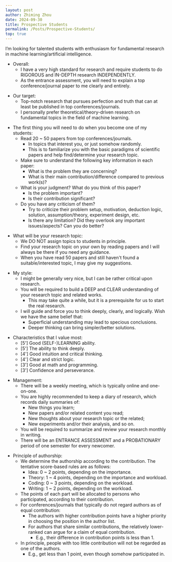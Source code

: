 ```yaml
---
layout: post
author: Zhiming Zhou
date: 2024-09-30
title: Prospective Students
permalink: /Posts/Prospective-Students/
top: true
---
```


I’m looking for talented students with enthusiasm for fundamental research in machine learning/artificial intelligence.

- Overall:
	- I have a very high standard for research and require students to do RIGOROUS and IN-DEPTH research INDEPENDENTLY.
	- As the entrance assessment, you will need to explain a top conference/journal paper to me clearly and entirely.

<!--  -->
- Our target:
	- Top-notch research that pursues perfection and truth that can at least be published in top conferences/journals.
	- I personally prefer theoretical/theory-driven research on fundamental topics in the field of machine learning.

<!--  -->
- The first thing you will need to do when you become one of my students:
	- Read 20 ~ 50 papers from top conferences/journals.
		- In topics that interest you, or just somehow randomly.
		- This is to familiarize you with the basic paradigms of scientific papers and help find/determine your research topic.
	- Make sure to understand the following key information in each paper:
		- What is the problem they are concerning?
		- What is their main contribution/difference compared to previous work(s)?
	- What is your judgment? What do you think of this paper?
		- Is the problem important?
		- Is their contribution significant?
	- Do you have any criticism of them?
		- Try to criticize their problem setup, motivation, deduction logic, solution, assumption/theory, experiment design, etc.
		- Is there any limitation? Did they overlook any important issues/aspects? Can you do better?
	
<!--  -->
- What will be your research topic:
	- We DO NOT assign topics to students in principle.
	- Find your research topic on your own by reading papers and I will always be there if you need any guidance.
	- When you have read 50 papers and still haven't found a suitable/interested topic, I may give my suggestions.

<!--  -->
- My style:
	- I might be generally very nice, but I can be rather critical upon research.
	- You will be required to build a DEEP and CLEAR understanding of your research topic and related works.
		- This may take quite a while, but it is a prerequisite for us to start the real research.
	- I will guide and force you to think deeply, clearly, and logically. Wish we have the same belief that:
		- Superficial understanding may lead to specious conclusions.
		- Deeper thinking can bring simpler/better solutions.

<!--  -->
- Characteristics that I value most:
	- [5'] Good (SELF-)LEARNING ability.
	- [5'] The ability to think deeply.
	- [4'] Good intuition and critical thinking.
	- [4'] Clear and strict logic.
	- [3'] Good at math and programming.
	- [3'] Confidence and perseverance.

<!--  -->
- Management:
	- There will be a weekly meeting, which is typically online and one-on-one.
	- You are highly recommended to keep a diary of research, which records daily summaries of:
		- New things you learn;
		- New papers and/or related content you read;
		- New thoughts about your research topic or the related;
		- New experiments and/or their analysis, and so on.
	- You will be required to summarize and review your research monthly in writing.
	- There will be an ENTRANCE ASSESSMENT and a PROBATIONARY period of one semester for every newcomer.

<!--  -->
- Principle of authorship:
	- We determine the authorship according to the contribution. The tentative score-based rules are as follows:
		- Idea: 0 ~ 2 points, depending on the importance.
		- Theory: 1 ~ 4 points, depending on the importance and workload.
		- Coding: 0 ~ 3 points, depending on the workload.
		- Writing: 1 ~ 2 points, depending on the workload.
	- The points of each part will be allocated to persons who participated, according to their contribution.
	- For conferences/journals that typically do not regard authors as of equal contribution:
		- The authors with higher contribution points have a higher priority in choosing the position in the author list.
		- For authors that share similar contributions, the relatively lower-ranked can argue for a claim of equal contribution.
			- E.g., their difference in contribution points is less than 1.
	- In principle, people with too little contribution will not be regarded as one of the authors.
		- E.g., get less than 1 point, even though somehow participated in.

<!-- 
- How much money will you get each month:
	- It will typically be the same as the standard or the appropriate amount that I can afford without pressure.
	- If you want more, I can apply for some funding but you will need to do some work for the funding.
- How much effort of mine will you get to guide you:
	- It mainly depends on how much effort you put in.
		- But indeed priority will be given to projects that I’m particularly interested in and students who show great potential.
	- I have once heard the x^a model, and I think it is interesting and feasible, where x is your effort and a > 1, x^a will be my expected effort. Note that x = 1 is some standard that can be surpassed.  
 - It can be challenging for most students. Applying is only suggested if you believe you can somehow be an exception.
-->

